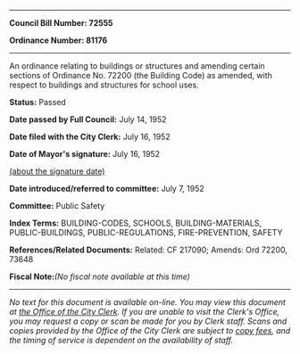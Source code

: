 

********

**Council Bill Number: 72555**
   
**Ordinance Number: 81176**
********

 An ordinance relating to buildings or structures and amending certain sections of Ordinance No. 72200 (the Building Code) as amended, with respect to buildings and structures for school uses.

**Status:** Passed
   
**Date passed by Full Council:** July 14, 1952
   
**Date filed with the City Clerk:** July 16, 1952
   
**Date of Mayor's signature:** July 16, 1952
   
[(about the signature date)](/~public/approvaldate.htm)
   
   
   
**Date introduced/referred to committee:** July 7, 1952
   
**Committee:** Public Safety
   
   
**Index Terms:** BUILDING-CODES, SCHOOLS, BUILDING-MATERIALS, PUBLIC-BUILDINGS, PUBLIC-REGULATIONS, FIRE-PREVENTION, SAFETY

**References/Related Documents:** Related: CF 217090; Amends: Ord 72200, 73648

**Fiscal Note:**_(No fiscal note available at this time)_
********

_No text for this document is available on-line. You may view this document at [the Office of the City Clerk](http://www.seattle.gov/leg/clerk/contactUs.htm). If you are unable to visit the Clerk's Office, you may request a copy or scan be made for you by Clerk staff. Scans and copies provided by the Office of the City Clerk are subject to [copy fees](http://clerk.seattle.gov/~public/clerkfees.htm), and the timing of service is dependent on the availability of staff._

